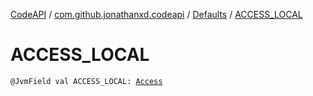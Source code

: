 [CodeAPI](../../index.md) / [com.github.jonathanxd.codeapi](../index.md) / [Defaults](index.md) / [ACCESS_LOCAL](.)

# ACCESS_LOCAL

`@JvmField val ACCESS_LOCAL: `[`Access`](../../com.github.jonathanxd.codeapi.base/-access/index.md)